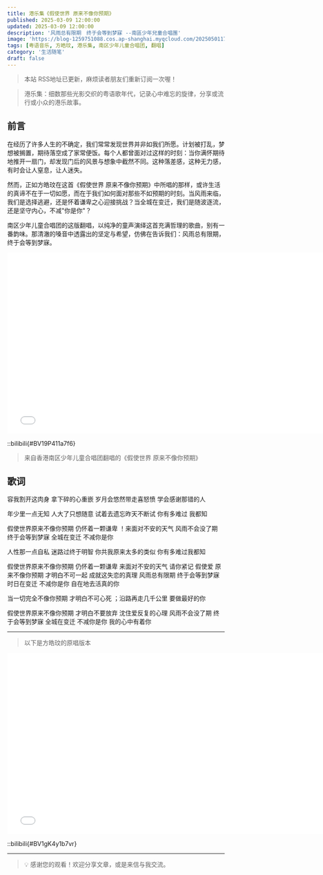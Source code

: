 ```yaml
---
title: 港乐集《假使世界 原来不像你预期》
published: 2025-03-09 12:00:00
updated: 2025-03-09 12:00:00
description: '风雨总有限期　终于会等到梦寐 --南區少年兒童合唱團'
image: 'https://blog-1259751088.cos.ap-shanghai.myqcloud.com/20250501171355837.png?imageSlim'
tags: [粤语音乐, 方皓玟, 港乐集, 南区少年儿童合唱团, 翻唱]
category: '生活随笔'
draft: false
---
```


> 本站 RSS地址已更新，麻烦读者朋友们重新订阅一次喔！

> 港乐集：细数那些光影交织的粤语歌年代，记录心中难忘的旋律，分享或流行或小众的港乐故事。

## 前言

在经历了许多人生的不确定，我们常常发现世界并非如我们所愿。计划被打乱，梦想被搁置，期待落空成了家常便饭。每个人都曾面对过这样的时刻：当你满怀期待地推开一扇门，却发现门后的风景与想象中截然不同。这种落差感，这种无力感，有时会让人窒息，让人迷失。

然而，正如方皓玟在这首《假使世界 原来不像你预期》中所唱的那样，或许生活的真谛不在于一切如愿，而在于我们如何面对那些不如预期的时刻。当风雨来临，我们是选择逃避，还是怀着谦卑之心迎接挑战？当全城在变迁，我们是随波逐流，还是坚守内心，不减"你是你"？

南区少年儿童合唱团的这版翻唱，以纯净的童声演绎这首充满哲理的歌曲，别有一番韵味。那清澈的嗓音中透露出的坚定与希望，仿佛在告诉我们：风雨总有限期，终于会等到梦寐。

<iframe width="750" height="420" src="//player.bilibili.com/player.html?isOutside=true&aid=317758626&bvid=BV19P411a7f6&cid=1248875832&p=1" scrolling="no" border="0" frameborder="no" framespacing="0" allowfullscreen="true"> </iframe>

::bilibili{#BV19P411a7f6}

> 来自香港南区少年儿童合唱团翻唱的《假使世界 原来不像你预期》

## 歌词

容我割开这肉身 拿下碎的心重嵌
岁月会悠然带走喜怒愤
学会感谢那错的人

年少里一点无知
人大了只想随意
试着去遗忘昨天不断试
你有多难过 我都知

假使世界原来不像你预期
仍怀着一颗谦卑 ！来面对不安的天气
风雨不会没了期 终于会等到梦寐
全城在变迁 不减你是你

人性那一点自私
迷路过终于明智
你共我原来太多的类似
你有多难过我都知

假使世界原来不像你预期
仍怀着一颗谦卑 来面对不安的天气
请你紧记
假使爱 原来不像你预期
才明白不可一起 成就这失恋的真理
风雨总有限期 终于会等到梦寐
时日在变迁 不减你是你
自在地去活真的你

当一切完全不像你预期
才明白不可心死 ；沿路再走几千公里
要做最好的你

假使世界原来不像你预期
才明白不要放弃 沈住爱反复的心理
风雨不会没了期 终于会等到梦寐
全城在变迁 不减你是你
我的心中有着你

---

> 以下是方皓玟的原唱版本

<iframe width="750" height="420" src="//player.bilibili.com/player.html?isOutside=true&aid=883398079&bvid=BV1gK4y1b7vr&cid=198444519&p=1" scrolling="no" border="0" frameborder="no" framespacing="0" allowfullscreen="true"></iframe>

::bilibili{#BV1gK4y1b7vr}

---

> 💡 感谢您的观看！欢迎分享文章，或是来信与我交流。
